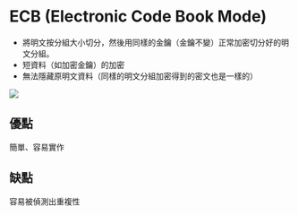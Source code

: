 # ECB (Electronic Code Book Mode)
- 將明文按分組大小切分，然後用同樣的金鑰（金鑰不變）正常加密切分好的明文分組。
- 短資料（如加密金鑰）的加密
- 無法隱藏原明文資料（同樣的明文分組加密得到的密文也是一樣的）

![](https://i.imgur.com/YVlx6qj.png)


## 優點
簡單、容易實作

## 缺點
容易被偵測出重複性